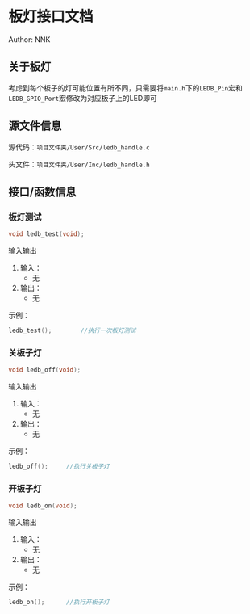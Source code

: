 # 板灯接口文档

Author: NNK

## 关于板灯

考虑到每个板子的灯可能位置有所不同，只需要将`main.h`下的`LEDB_Pin`宏和`LEDB_GPIO_Port`宏修改为对应板子上的LED即可

## 源文件信息

源代码：`项目文件夹/User/Src/ledb_handle.c`

头文件：`项目文件夹/User/Inc/ledb_handle.h`

## 接口/函数信息

### 板灯测试

```c
void ledb_test(void);
```

输入输出

1. 输入：
   * 无
2. 输出：
   * 无

示例：

```c
ledb_test();		//执行一次板灯测试
```

### 关板子灯

```c
void ledb_off(void);
```

输入输出

1. 输入：
   * 无
2. 输出：
   * 无

示例：

```c
ledb_off();		//执行关板子灯
```

### 开板子灯

```c
void ledb_on(void);
```

输入输出

1. 输入：
   * 无
2. 输出：
   * 无

示例：

```c
ledb_on();		//执行开板子灯
```

